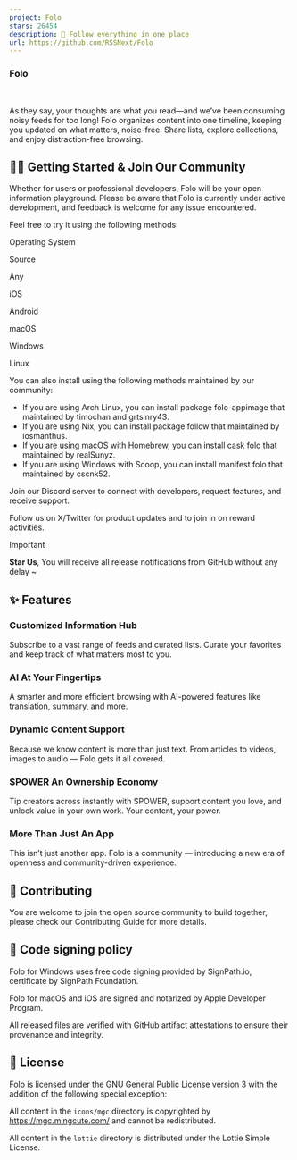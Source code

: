 ```yaml
---
project: Folo
stars: 26454
description: 🧡 Follow everything in one place
url: https://github.com/RSSNext/Folo
---
```


### Folo

     
  
  
  
  
  
  

As they say, your thoughts are what you read—and we’ve been consuming noisy feeds for too long! Folo organizes content into one timeline, keeping you updated on what matters, noise-free. Share lists, explore collections, and enjoy distraction-free browsing.

👋🏻 Getting Started & Join Our Community
-----------------------------------------

Whether for users or professional developers, Folo will be your open information playground. Please be aware that Folo is currently under active development, and feedback is welcome for any issue encountered.

Feel free to try it using the following methods:

Operating System

Source

Any

iOS

Android

macOS

Windows

Linux

You can also install using the following methods maintained by our community:

-   If you are using Arch Linux, you can install package folo-appimage that maintained by timochan and grtsinry43.
-   If you are using Nix, you can install package follow that maintained by iosmanthus.
-   If you are using macOS with Homebrew, you can install cask folo that maintained by realSunyz.
-   If you are using Windows with Scoop, you can install manifest folo that maintained by cscnk52.

Join our Discord server to connect with developers, request features, and receive support.

Follow us on X/Twitter for product updates and to join in on reward activities.

Important

**Star Us**, You will receive all release notifications from GitHub without any delay ~

✨ Features
----------

### Customized Information Hub

Subscribe to a vast range of feeds and curated lists. Curate your favorites and keep track of what matters most to you.

### AI At Your Fingertips

A smarter and more efficient browsing with AI-powered features like translation, summary, and more.

### Dynamic Content Support

Because we know content is more than just text. From articles to videos, images to audio — Folo gets it all covered.

### $POWER An Ownership Economy

Tip creators across instantly with $POWER, support content you love, and unlock value in your own work. Your content, your power.

### More Than Just An App

This isn’t just another app. Folo is a community — introducing a new era of openness and community-driven experience.

🤝 Contributing
---------------

You are welcome to join the open source community to build together, please check our Contributing Guide for more details.

🔏 Code signing policy
----------------------

Folo for Windows uses free code signing provided by SignPath.io, certificate by SignPath Foundation.

Folo for macOS and iOS are signed and notarized by Apple Developer Program.

All released files are verified with GitHub artifact attestations to ensure their provenance and integrity.

📝 License
----------

Folo is licensed under the GNU General Public License version 3 with the addition of the following special exception:

All content in the `icons/mgc` directory is copyrighted by https://mgc.mingcute.com/ and cannot be redistributed.

All content in the `lottie` directory is distributed under the Lottie Simple License.

